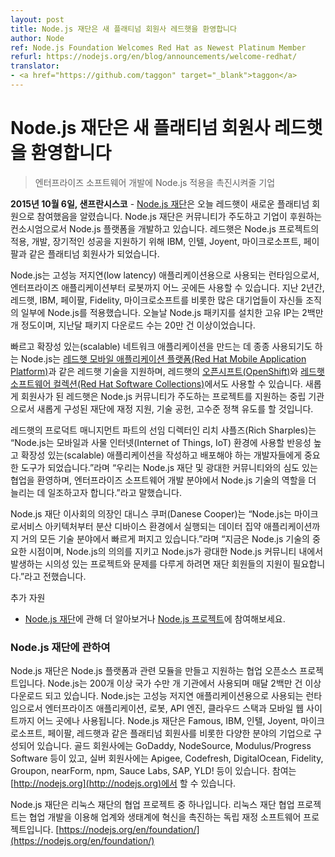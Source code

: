 ```yaml
---
layout: post
title: Node.js 재단은 새 플래티넘 회원사 레드햇을 환영합니다
author: Node
ref: Node.js Foundation Welcomes Red Hat as Newest Platinum Member
refurl: https://nodejs.org/en/blog/announcements/welcome-redhat/
translator:
- <a href="https://github.com/taggon" target="_blank">taggon</a>
---
```


<!--
# Node.js Foundation Welcomes Red Hat as Newest Platinum Member
-->
# Node.js 재단은 새 플래티넘 회원사 레드햇을 환영합니다

<!--
> Company Looks to Accelerate Node.js Adoption for Enterprise Software Development
-->
> 엔터프라이즈 소프트웨어 개발에 ​Node.js 적용을 ​촉진시켜줄 기업

<!--
**SAN FRANCISCO, Oct. 6, 2015** – The [Node.js Foundation](https://nodejs.org/en/foundation/), a community-led and industry-backed consortium to advance the development of the Node.js platform, today announced Red Hat, Inc. has joined the Foundation as a Platinum member. Red Hat joins platinum members, including Famous, IBM, Intel, Joyent, Microsoft and PayPal, to provide support in the adoption, development and long-term success of the Node.js project.
-->
**2015년 10월 6일, 샌프란시스코** - [Node.js 재단](https://nodejs.org/en/foundation/)은 오늘 레드햇이 새로운 플래티넘 회원으로 참여했음을 알렸습니다. Node.js 재단은 커뮤니티가 주도하고 기업이 후원하는 컨소시엄으로서 Node.js 플랫폼을 개발하고 있습니다.
레드햇은 Node.js 프로젝트의 적용, 개발, 장기적인 성공을 지원하기 위해 IBM, 인텔, Joyent, 마이크로소프트, 페이팔과 같은 플래티넘 회원사가 되었습니다.

<!--
Node.js is the runtime of choice for high-performance, low latency applications, powering everything from enterprise applications to robots. Over the last two years, more large enterprises, including Red Hat, IBM, PayPal, Fidelity, and Microsoft, have adopted Node.js as part of their enterprise fabric. Today there are 2 million unique IP addresses installing Node.js packages and more than 2 billion package downloads in the last month.
-->
Node.js는 고성능 저지연(low latency) 애플리케이션용으로 사용되는 런타임으로서, 엔터프라이즈 애플리케이션부터 로봇까지 어느 곳에든 사용할 수 있습니다. 지난 2년간, 레드햇, IBM, 페이팔, Fidelity, 마이크로소프트를 비롯한 많은 대기업들이 자신들 조직의 일부에 Node.js를 적용했습니다. 오늘날 Node.js 패키지를 설치한 고유 IP는 2백만 개 정도이며, 지난달 패키지 다운로드 수는 20만 건 이상이었습니다.

<!--
Often used for building fast, scalable network applications, Node.js supports Red Hat technologies such as [Red Hat Mobile Application Platform](https://www.redhat.com/en/technologies/mobile/application-platform), and is available in [OpenShift by Red Hat](https://www.openshift.com/) and [Red Hat Software Collections](http://developerblog.redhat.com/tag/software-collections/). As a new member, Red Hat is providing financial support, technical contributions, and high-level policy guidance for the newly formed Foundation that operates as a neutral organization to support the project governed by the Node.js community.
-->
빠르고 확장성 있는(scalable) 네트워크 애플리케이션을 만드는 데 종종 사용되기도 하는 Node.js는 [레드햇 모바일 애플리케이션 플랫폼(Red Hat Mobile Application Platform)](https://www.redhat.com/en/technologies/mobile/application-platform)과 같은 레드햇 기술을 지원하며, 레드햇의 [오픈시프트(OpenShift)](https://www.openshift.com/)와 [레드햇 소프트웨어 컬렉션(Red Hat Software Collections)](http://developerblog.redhat.com/tag/software-collections/)에서도 사용할 수 있습니다. 새롭게 회원사가 된 레드햇은 Node.js 커뮤니티가 주도하는 프로젝트를 지원하는 중립 기관으로서 새롭게 구성된 재단에 재정 지원, 기술 공헌, 고수준 정책 유도를 할 것입니다.

<!--
“Node.js has become an important tool for developers who need to build and deploy a new generation of highly responsive, scalable applications for mobile and Internet of Things (IoT),” said Rich Sharples, senior director, Product Management at Red Hat. “We welcome deeper collaboration with the Node.js Foundation and broader community, and look forward to helping increase the role that the technology plays in enterprise software development.”
-->
레드햇의 프로덕트 매니지먼트 파트의 선임 디렉터인 리치 샤플즈(Rich Sharples)는 “Node.js는 모바일과 사물 인터넷(Internet of Things, IoT) 환경에 사용할 반응성 높고 확장성 있는(scalable) 애플리케이션을 작성하고 배포해야 하는 개발자들에게 중요한 도구가 되었습니다.”라며 “우리는 Node.js 재단 및 광대한 커뮤니티와의 심도 있는 협업을 환영하며, 엔터프라이즈 소프트웨어 개발 분야에서 Node.js 기술의 역할을 더 늘리는 데 일조하고자 합니다.”라고 말했습니다.

<!--
“Node.js is exploding in popularity in almost every aspect of technology from microservices architecture to data-intensive applications that run across distributed devices,” said Danese Cooper, Chairperson of the Node.js Foundation Board. “It is a pivotal moment for the technology, and the support of Foundation members is imperative to ensure that Node.js stays relevant and addresses topical projects and problems that are happening within the wider Node.js community.”
-->
Node.js 재단 이사회의 의장인 대니스 쿠퍼(Danese Cooper)는 “Node.js는 마이크로서비스 아키텍처부터 분산 디바이스 환경에서 실행되는 데이터 집약 애플리케이션까지 거의 모든 기술 분야에서 빠르게 퍼지고 있습니다.”라며 “지금은 Node.js 기술의 중요한 시점이며, Node.js의 의의를 지키고 Node.js가 광대한 Node.js 커뮤니티 내에서 발생하는 시의성 있는 프로젝트와 문제를 다루게 하려면 재단 회원들의 지원이 필요합니다.”라고 전했습니다.

<!--
Additional Resources
* Learn more about the [Node.js Foundation](https://nodejs.org/en/foundation/) and get involved with [the project](https://nodejs.org/en/get-involved/).
-->
추가 자원
* [Node.js 재단](https://nodejs.org/en/foundation/)에 관해 더 알아보거나 [Node.js 프로젝트](https://nodejs.org/en/get-involved/)에 참여해보세요.

<!--
### About Node.js Foundation
-->
### Node.js 재단에 관하여

<!--
Node.js Foundation is a collaborative open source project dedicated to building and supporting the Node.js platform and other related modules. Node.js is used by tens of thousands of organizations in more than 200 countries and amasses more than 2 million downloads per month. It is the runtime of choice for high-performance, low latency applications, powering everything from enterprise applications, robots, API engines, cloud stacks and mobile websites. The Foundation is made up of a diverse group of companies including Platinum members Famous, IBM, Intel, Joyent, Microsoft, PayPal and Red Hat. Gold members include GoDaddy, NodeSource and Modulus/Progress Software, and Silver members include Apigee, Codefresh, DigitalOcean, Fidelity, Groupon, nearForm, npm, Sauce Labs, SAP, and YLD!. Get involved here: [http://nodejs.org](http://nodejs.org).
-->
Node.js 재단은 Node.js 플랫폼과 관련 모듈을 만들고 지원하는 협업 오픈소스 프로젝트입니다. Node.js는 200개 이상 국가 수만 개 기관에서 사용되며 매달 2백만 건 이상 다운로드 되고 있습니다. Node.js는 고성능 저지연 애플리케이션용으로 사용되는 런타임으로서 엔터프라이즈 애플리케이션, 로봇, API 엔진, 클라우드 스택과 모바일 웹 사이트까지 어느 곳에나 사용됩니다. Node.js 재단은 Famous, IBM, 인텔, Joyent, 마이크로소프트, 페이팔, 레드햇과 같은 플래티넘 회원사를 비롯한 다양한 분야의 기업으로 구성되어 있습니다. 골드 회원사에는 GoDaddy, NodeSource, Modulus/Progress Software 등이 있고, 실버 회원사에는 Apigee, Codefresh, DigitalOcean, Fidelity, Groupon, nearForm, npm, Sauce Labs, SAP, YLD! 등이 있습니다. 참여는 [http://nodejs.org](http://nodejs.org)에서 할 수 있습니다.

<!--
The Node.js Foundation is a Collaborative Project at The Linux Foundation. Linux Foundation Collaborative Projects are independently funded software projects that harness the power of collaborative development to fuel innovation across industries and ecosystems. [https://nodejs.org/en/foundation/](https://nodejs.org/en/foundation/)
-->
Node.js 재단은 리눅스 재단의 협업 프로젝트 중 하나입니다. 리눅스 재단 협업 프로젝트는 협업 개발을 이용해 업계와 생태계에 혁신을 촉진하는 독립 재정 소프트웨어 프로젝트입니다. [https://nodejs.org/en/foundation/](https://nodejs.org/en/foundation/)
